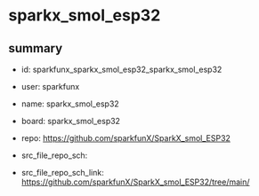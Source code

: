 # sparkx_smol_esp32
 
## summary 
* id: sparkfunx_sparkx_smol_esp32_sparkx_smol_esp32
* user: sparkfunx
* name: sparkx_smol_esp32
* board: sparkx_smol_esp32
* repo: https://github.com/sparkfunX/SparkX_smol_ESP32



* src_file_repo_sch: 
* src_file_repo_sch_link: https://github.com/sparkfunX/SparkX_smol_ESP32/tree/main/






